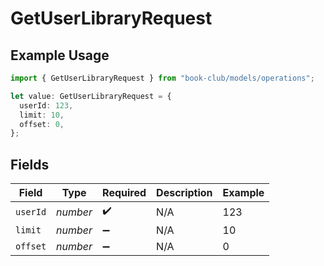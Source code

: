 # GetUserLibraryRequest

## Example Usage

```typescript
import { GetUserLibraryRequest } from "book-club/models/operations";

let value: GetUserLibraryRequest = {
  userId: 123,
  limit: 10,
  offset: 0,
};
```

## Fields

| Field              | Type               | Required           | Description        | Example            |
| ------------------ | ------------------ | ------------------ | ------------------ | ------------------ |
| `userId`           | *number*           | :heavy_check_mark: | N/A                | 123                |
| `limit`            | *number*           | :heavy_minus_sign: | N/A                | 10                 |
| `offset`           | *number*           | :heavy_minus_sign: | N/A                | 0                  |